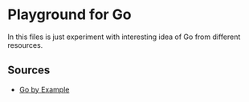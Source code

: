 # Playground for Go

In this files is just experiment with interesting idea of Go
from different resources.

## Sources

- [Go by Example](https://gobyexample.com/)
